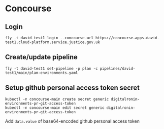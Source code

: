 # Concourse

## Login

```
fly -t david-test1 login --concourse-url https://concourse.apps.david-test1.cloud-platform.service.justice.gov.uk
```

## Create/update pipeline

```
fly -t david-test1 set-pipeline -p plan -c pipelines/david-test1/main/plan-environments.yaml
```

## Setup github personal access token secret

```
kubectl -n concourse-main create secret generic digitalronin-environments-pr-git-access-token
kubectl -n concourse-main edit secret generic digitalronin-environments-pr-git-access-token
```

Add `data.value` of base64-encoded github personal access token
